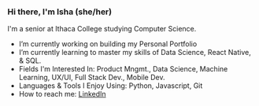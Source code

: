 ### Hi there, I'm Isha (she/her)


I'm a senior at Ithaca College studying Computer Science. 
- I’m currently working on building my Personal Portfolio
- I’m currently learning to master my skills of Data Science, React Native, & SQL.
- Fields I'm Interested In: Product Mngmt., Data Science, Machine Learning, UX/UI, Full Stack Dev., Mobile Dev.
- Languages & Tools I Enjoy Using: Python, Javascript, Git
- How to reach me: [LinkedIn](https://www.linkedin.com/in/ishasharmax/)

